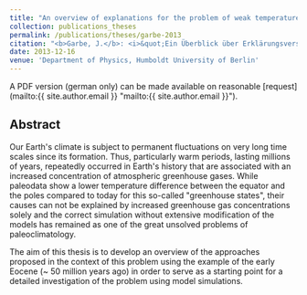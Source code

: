 ```yaml
---
title: "An overview of explanations for the problem of weak temperature gradients in warm climates in Earth history"
collection: publications_theses
permalink: /publications/theses/garbe-2013
citation: "<b>Garbe, J.</b>: <i>&quot;Ein Überblick über Erklärungsversuche für das Problem der flachen Temperaturgradienten in Warmzeiten der Erdgeschichte&quot;</i>, B.Sc. Thesis, Department of Physics, Humboldt University of Berlin, 2013."
date: 2013-12-16
venue: 'Department of Physics, Humboldt University of Berlin'
---
```


A PDF version (german only) can be made available on reasonable [request](mailto:{{ site.author.email }} "mailto:{{ site.author.email }}").

## Abstract
Our Earth's climate is subject to permanent fluctuations on very long time scales since its formation. Thus, particularly warm periods, lasting millions of years, repeatedly occurred in Earth's history that are associated with an increased concentration of atmospheric greenhouse gases. While paleodata show a lower temperature difference between the equator and the poles compared to today for this so-called "greenhouse states", their causes can not be explained by increased greenhouse gas concentrations solely and the correct simulation without extensive modification of the models has remained as one of the great unsolved problems of paleoclimatology.

The aim of this thesis is to develop an overview of the approaches proposed in the context of this problem using the example of the early Eocene (~ 50 million years ago) in order to serve as a starting point for a detailed investigation of the problem using model simulations.